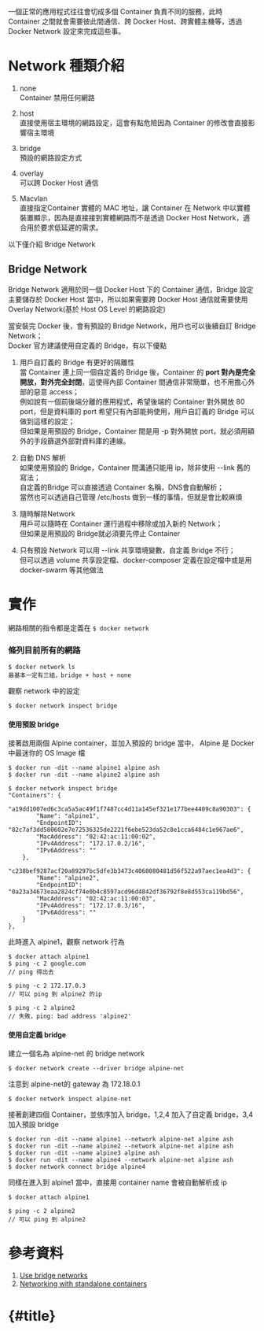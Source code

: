 一個正常的應用程式往往會切成多個 Container 負責不同的服務，此時 Container 之間就會需要彼此間通信、跨 Docker Host、跨實體主機等，透過 Docker Network 設定來完成這些事。

# Network 種類介紹

1. none  
   Container 禁用任何網路

2. host  
   直接使用宿主環境的網路設定，這會有點危險因為 Container 的修改會直接影響宿主環境

3. bridge  
   預設的網路設定方式

4. overlay  
   可以跨 Docker Host 通信

5. Macvlan  
   直接指定Container 實體的 MAC 地址，讓 Container 在 Network 中以實體裝置顯示，因為是直接接到實體網路而不是透過 Docker Host Network，適合用於要求低延遲的需求。

以下僅介紹 Bridge Network

## Bridge Network

Bridge Network 適用於同一個 Docker Host 下的 Container 通信，Bridge 設定主要儲存於 Docker Host 當中，所以如果需要跨 Docker Host 通信就需要使用 Overlay Network\(基於 Host OS Level 的網路設定\)

當安裝完 Docker 後，會有預設的 Bridge Network，用戶也可以後續自訂 Bridge Network；  
Docker 官方建議使用自定義的 Bridge，有以下優點

1. 用戶自訂義的 Bridge 有更好的隔離性  
   當 Container 連上同一個自定義的 Bridge 後，Container 的 **port 對內是完全開放，對外完全封閉**，這使得內部 Container 間通信非常簡單，也不用擔心外部的惡意 access；  
   例如說有一個前後端分離的應用程式，希望後端的 Container 對外開放 80 port，但是資料庫的 port 希望只有內部能夠使用，用戶自訂義的 Bridge 可以做到這樣的設定；  
   但如果是用預設的 Bridge，Container 間是用 -p 對外開放 port，就必須用額外的手段篩選外部對資料庫的連線。

2. 自動 DNS 解析  
   如果使用預設的 Bridge，Container 間溝通只能用 ip，除非使用 --link 舊的寫法；  
   自定義的Bridge 可以直接透過 Container 名稱，DNS會自動解析；  
   當然也可以透過自己管理 /etc/hosts 做到一樣的事情，但就是會比較麻煩

3. 隨時解除Network  
   用戶可以隨時在 Container 運行過程中移除或加入新的 Network；  
   但如果是用預設的 Bridge就必須要先停止 Container

4. 只有預設 Network 可以用 --link 共享環境變數，自定義 Bridge 不行；  
   但可以透過 volume 共享設定檔、docker-composer 定義在設定檔中或是用 docker-swarm 等其他做法

# 實作

網路相關的指令都是定義在 `$ docker network`

### 條列目前所有的網路

```
$ docker network ls
最基本一定有三組，bridge + host + none
```

觀察 network 中的設定

```
$ docker network inspect bridge
```

#### 使用預設 bridge

接著啟用兩個 Alpine container，並加入預設的 bridge 當中， Alpine 是 Docker 中最迷你的 OS Image 檔

```
$ docker run -dit --name alpine1 alpine ash
$ docker run -dit --name alpine2 alpine ash

$ docker network inspect bridge
"Containers": {
    "a19dd1007ed6c3ca5a5ac49f1f7487cc4d11a145ef321e177bee4409c8a90303": {
        "Name": "alpine1",
        "EndpointID": "82c7af3dd580602e7e72536325de2221f6ebe523da52c8e1cca6484c1e967ae6",
        "MacAddress": "02:42:ac:11:00:02",
        "IPv4Address": "172.17.0.2/16",
        "IPv6Address": ""
    },
    "c238bef9287acf20a89297bc5dfe3b3473c4060080481d56f522a97aec1ea4d3": {
        "Name": "alpine2",
        "EndpointID": "0a23a34673eaa2824cf74e0b4c8597acd96d4842df36792f8e8d553ca119bd56",
        "MacAddress": "02:42:ac:11:00:03",
        "IPv4Address": "172.17.0.3/16",
        "IPv6Address": ""
    }
},
```

此時進入 alpine1，觀察 network 行為

```
$ docker attach alpine1
$ ping -c 2 google.com
// ping 得出去

$ ping -c 2 172.17.0.3
// 可以 ping 到 alpine2 的ip

$ ping -c 2 alpine2
// 失敗，ping: bad address 'alpine2'
```

#### 使用自定義 bridge

建立一個名為 alpine-net 的 bridge network

```
$ docker network create --driver bridge alpine-net
```

注意到 alpine-net的 gateway 為 172.18.0.1

```
$ docker network inspect alpine-net
```

接著創建四個 Container，並依序加入 bridge，1,2,4 加入了自定義 bridge，3,4 加入預設 bridge

```
$ docker run -dit --name alpine1 --network alpine-net alpine ash
$ docker run -dit --name alpine2 --network alpine-net alpine ash
$ docker run -dit --name alpine3 alpine ash
$ docker run -dit --name alpine4 --network alpine-net alpine ash
$ docker network connect bridge alpine4
```

同樣在進入到 alpine1 當中，直接用 container name 會被自動解析成 ip

```
$ docker attach alpine1

$ ping -c 2 alpine2
// 可以 ping 到 alpine2
```

# 參考資料

1. [Use bridge networks](https://docs.docker.com/network/bridge/)
2. [Networking with standalone containers](https://docs.docker.com/network/network-tutorial-standalone/)

  


#  {#title}



